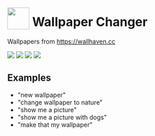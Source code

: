 # <img src='./icon.png' width='50' height='50' style='vertical-align:bottom'/> Wallpaper Changer

Wallpapers from https://wallhaven.cc

![](./gui.png)
![](./gui2.png)
![](./gui3.png)
![](./gui.gif)

## Examples
* "new wallpaper"
* "change wallpaper to nature"
* "show me a picture"
* "show me a picture with dogs"
* "make that my wallpaper"
